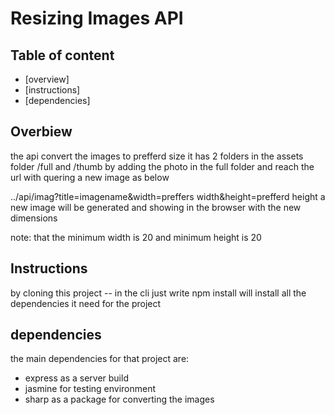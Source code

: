  # Resizing Images API 

 ## Table of content
 * [overview]
 * [instructions]
 * [dependencies]



 ## Overbiew
 the api convert the images to prefferd size it has 2 folders in the assets folder /full and /thumb by adding the photo in the full folder and reach the url with quering a new image as below

 ../api/imag?title=imagename&width=preffers width&height=prefferd height
 a new image will be generated and showing in the browser with the new dimensions

 note: 
 that the minimum width is 20 and minimum height is 20

 ## Instructions
 by cloning this project -- in the cli just write npm install will install all the dependencies
 it need for the project


 ## dependencies
 the main dependencies for that project are:
 
 * express as a server build
 * jasmine for testing environment
 * sharp as a package for converting the images
  
